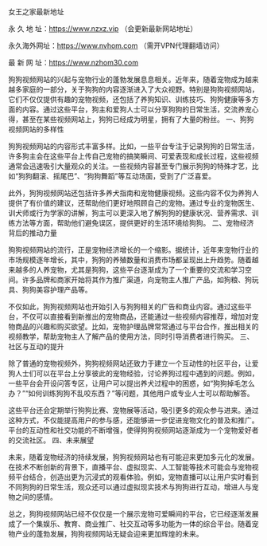 女王之家最新地址

永 久 地 址：https://www.nzxz.vip （会更新最新网站地址）

永久海外网址：https://www.nvhom.com （需开VPN代理翻墙访问）

最 新 网 址：https://www.nzhom30.com

狗狗视频网站的兴起与宠物行业的蓬勃发展息息相关。近年来，随着宠物成为越来越多家庭的一部分，关于狗狗的内容逐渐进入了大众视野。特别是狗狗视频网站，它们不仅仅提供有趣的宠物视频，还包括了养狗知识、训练技巧、狗狗健康等多方面的内容。通过这些平台，狗主和爱狗人士可以分享狗狗的日常生活，交流养宠心得，甚至在某些视频网站上，狗狗已经成为明星，拥有了大量的粉丝。
一、狗狗视频网站的多样性

狗狗视频网站的内容形式丰富多样。比如，一些平台专注于记录狗狗的日常生活，许多狗主会在这些平台上传自己宠物的搞笑瞬间、可爱表现和成长过程，这些视频通常会迅速吸引大量观众的关注。一些视频内容甚至专门展示狗狗的特殊才艺，比如“狗狗翻滚、摇尾巴”、“狗狗舞蹈”等互动场面，受到了广泛喜爱。

此外，狗狗视频网站还包括许多养犬指南和宠物健康视频。这些内容不仅为养狗人提供了有价值的建议，还帮助他们更好地照顾自己的宠物。通过专业的宠物医生、训犬师或行为学家的讲解，狗主可以更深入地了解狗狗的健康状况、营养需求、训练方法等方面，帮助他们避免误区，提供更好的生活环境给狗狗。
二、宠物经济背后的推动力量

狗狗视频网站的流行，正是宠物经济增长的一个缩影。据统计，近年来宠物行业的市场规模逐年增长，其中，狗狗的养殖数量和消费市场都呈现出上升趋势。随着越来越多的人养宠物，尤其是狗狗，这些平台逐渐成为了一个重要的交流和学习空间。许多品牌和商家开始将其作为推广渠道，向宠物主人推广产品，如狗粮、狗玩具、狗狗美容护理产品等。

不仅如此，狗狗视频网站也开始引入与狗狗相关的广告和商业内容。通过这些平台，不仅可以直接看到新推出的宠物商品，还能通过一些视频内容推荐，增加对宠物商品的兴趣和购买欲望。比如，宠物护理品牌常常通过与平台合作，推出相关的视频教学，帮助宠物主人了解产品的使用方法，同时引导消费者进行购买。
三、社区与互动的提升

除了普通的宠物视频外，狗狗视频网站还致力于建立一个互动性的社区平台，让爱狗人士们可以在平台上分享彼此的宠物经验，讨论养狗过程中遇到的问题。例如，一些平台会开设问答专区，让用户可以提出养犬过程中的困惑，如“狗狗掉毛怎么办？”“如何训练狗狗不乱咬东西？”等问题，其他用户或专业人士可以帮助解答。

这些平台还会定期举行狗狗比赛、宠物展等活动，吸引更多的观众参与进来。通过这种方式，不仅能提高用户的参与感，还能够进一步促进宠物文化的普及和推广。平台的互动性和社交功能的不断增强，使得狗狗视频网站逐渐成为一个宠物爱好者的交流社区。
四、未来展望

未来，随着宠物经济的持续发展，狗狗视频网站也有可能迎来更加多元化的发展。在技术不断创新的背景下，直播平台、虚拟现实、人工智能等技术可能会与宠物视频平台结合，创造出更为沉浸式的观看体验。例如，宠物直播可以让用户实时看到不同狗狗的日常生活，观众还可以通过虚拟现实技术与狗狗进行互动，增进人与宠物之间的感情。

总之，狗狗视频网站已经不仅仅是一个展示宠物可爱瞬间的平台，它已经逐渐发展成了一个集娱乐、教育、商业推广、社交互动等多功能为一体的综合平台。随着宠物产业的蓬勃发展，狗狗视频网站无疑会迎来更加辉煌的未来。
